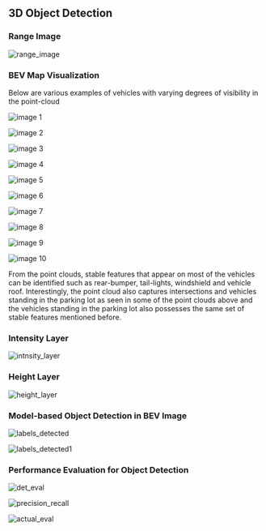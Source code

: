## 3D Object Detection

### Range Image

![range_image](./img/range_image.png)


### BEV Map Visualization

Below are various examples of vehicles with varying degrees of visibility in the point-cloud

![image 1](./img/point_cloud/1.png)

![image 2](./img/point_cloud/2.png)

![image 3](./img/point_cloud/3.png)

![image 4](./img/point_cloud/4.png)

![image 5](./img/point_cloud/5.png)

![image 6](./img/point_cloud/6.png)

![image 7](./img/point_cloud/7.png)

![image 8](./img/point_cloud/8.png)

![image 9](./img/point_cloud/9.png)

![image 10](./img/point_cloud/10.png)

From the point clouds, stable features that appear on most of the vehicles can be identified such as rear-bumper, tail-lights, windshield and vehicle roof. Interestingly, the point cloud also captures intersections and vehicles standing in the parking lot as seen in some of the point clouds above and the vehicles standing in the parking lot also possesses the same set of stable features mentioned before.


### Intensity Layer

![intnsity_layer](./img/intensity.png)


### Height Layer

![height_layer](./img/height.png)

### Model-based Object Detection in BEV Image

![labels_detected](./img/labels_detected.png)

![labels_detected1](./img/labels_detected1.png)

### Performance Evaluation for Object Detection

![det_eval](./img/Figure_act_detection.png)

![precision_recall](./img/precision_recall.png)

![actual_eval](./img/Figure_ground_truth_perfect.png)
